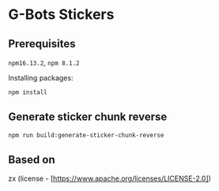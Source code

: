 # G-Bots Stickers

## Prerequisites

`npm16.13.2`, `npm 8.1.2`

Installing packages:

```zsh
npm install
```

## Generate sticker chunk reverse

```zsh
npm run build:generate-sticker-chunk-reverse
```

## Based on

zx (license - [https://www.apache.org/licenses/LICENSE-2.0])